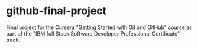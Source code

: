 # github-final-project
Final project for the Cursera "Getting Started with Git and GitHub" course as part of the "IBM full Stack Software Developer Professional Certificate" track.
